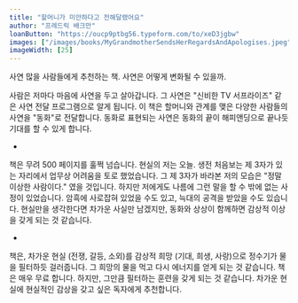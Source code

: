 ```yaml
---
title: "할머니가 미안하다고 전해달랬어요"
author: "프레드릭 배크만"
loanButton: "https://oucp9ptbg56.typeform.com/to/xeD3jgbw"
images: ["/images/books/MyGrandmotherSendsHerRegardsAndApologises.jpeg"]
imageWidth: [25]
---
```


사연 많을 사람들에게 추천하는 책. 사연은 어떻게 변화될 수 있을까.

사람은 저마다 마음에 사연을 두고 살아갑니다. 그 사연은 "신비한 TV 서프라이즈" 같은 사연 전달 프로그램으로 알게 됩니다. 이 책은 할머니와 관계를 맺은 다양한 사람들의 사연을 "동화"로 전달합니다. 동화로 표현되는 사연은 동화의 끝이 해피앤딩으로 끝나듯 기대를 할 수 있게 합니다.

-

책은 무려 500 페이지를 훌쩍 넘습니다. 현실의 저는 오늘. 생전 처음보는 제 3자가 있는 자리에서 업무상 어려움을 토로 했었습니다. 그 제 3자가 바라본 저의 모습은 "정말 이상한 사람이다." 였을 것입니다. 하지만 저에게도 나름에 그런 말을 할 수 밖에 없는 사정이 있었습니다. 암흑에 사로잡혀 있었을 수도 있고, 늑대의 공격을 받았을 수도 있습니다. 현실만을 생각한다면 차가운 사실만 남겠지만, 동화와 상상이 함께하면 감상적 이상을 갖게 되는 것 같습니다.

-

책은, 차가운 현실 (전쟁, 갈등, 소외)를 감상적 희망 (기대, 희생, 사랑)으로 정수기가 물을 필터하듯 걸러줍니다. 그 희망의 물을 먹고 다시 에너지를 얻게 되는 것 같습니다. 책은 매우 무료 합니다. 하지만, 그만큼 필터하는 훈련을 갖게 되는 것 같습니다. 차가운 현실에 현실적인 감상을 갖고 싶은 독자에게 추천합니다.